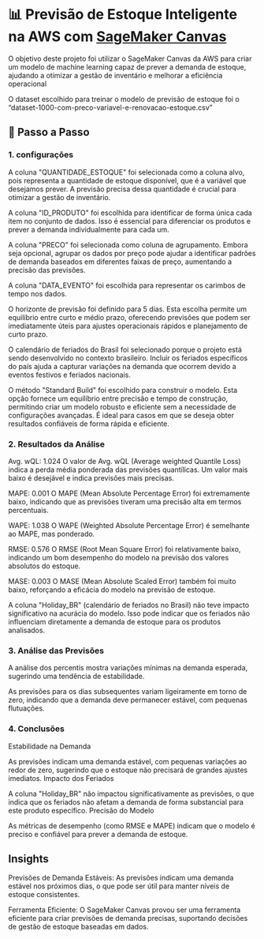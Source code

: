 # 📊 Previsão de Estoque Inteligente na AWS com [SageMaker Canvas](https://aws.amazon.com/pt/sagemaker/canvas/)

O objetivo deste projeto foi utilizar o SageMaker Canvas da AWS para criar um modelo de machine learning capaz de prever a demanda de estoque, ajudando a otimizar a gestão de inventário e melhorar a eficiência operacional

O dataset escolhido para treinar o modelo de previsão de estoque foi o “dataset-1000-com-preco-variavel-e-renovacao-estoque.csv”

## 🚀 Passo a Passo

### 1. configurações

A coluna "QUANTIDADE_ESTOQUE" foi selecionada como a coluna alvo, pois representa a quantidade de estoque disponível, que é a variável que desejamos prever. A previsão precisa dessa quantidade é crucial para otimizar a gestão de inventário.

A coluna "ID_PRODUTO" foi escolhida para identificar de forma única cada item no conjunto de dados. Isso é essencial para diferenciar os produtos e prever a demanda individualmente para cada um.

A coluna "PRECO" foi selecionada como coluna de agrupamento. Embora seja opcional, agrupar os dados por preço pode ajudar a identificar padrões de demanda baseados em diferentes faixas de preço, aumentando a precisão das previsões.

A coluna "DATA_EVENTO" foi escolhida para representar os carimbos de tempo nos dados.

O horizonte de previsão foi definido para 5 dias. Esta escolha permite um equilíbrio entre curto e médio prazo, oferecendo previsões que podem ser imediatamente úteis para ajustes operacionais rápidos e planejamento de curto prazo.

O calendário de feriados do Brasil foi selecionado porque o projeto está sendo desenvolvido no contexto brasileiro. Incluir os feriados específicos do país ajuda a capturar variações na demanda que ocorrem devido a eventos festivos e feriados nacionais.

O método "Standard Build" foi escolhido para construir o modelo. Esta opção fornece um equilíbrio entre precisão e tempo de construção, permitindo criar um modelo robusto e eficiente sem a necessidade de configurações avançadas. É ideal para casos em que se deseja obter resultados confiáveis de forma rápida e eficiente.

### 2. Resultados da Análise

Avg. wQL: 1.024
O valor de Avg. wQL (Average weighted Quantile Loss) indica a perda média ponderada das previsões quantílicas. Um valor mais baixo é desejável e indica previsões mais precisas.

MAPE: 0.001
O MAPE (Mean Absolute Percentage Error) foi extremamente baixo, indicando que as previsões tiveram uma precisão alta em termos percentuais.

WAPE: 1.038
O WAPE (Weighted Absolute Percentage Error) é semelhante ao MAPE, mas ponderado.

RMSE: 0.576
O RMSE (Root Mean Square Error) foi relativamente baixo, indicando um bom desempenho do modelo na previsão dos valores absolutos do estoque.

MASE: 0.003
O MASE (Mean Absolute Scaled Error) também foi muito baixo, reforçando a eficácia do modelo na previsão de estoque.

A coluna "Holiday_BR" (calendário de feriados no Brasil) não teve impacto significativo na acurácia do modelo. Isso pode indicar que os feriados não influenciam diretamente a demanda de estoque para os produtos analisados.

### 3. Análise das Previsões

A análise dos percentis mostra variações mínimas na demanda esperada, sugerindo uma tendência de estabilidade.

As previsões para os dias subsequentes variam ligeiramente em torno de zero, indicando que a demanda deve permanecer estável, com pequenas flutuações.

### 4. Conclusões

Estabilidade na Demanda

As previsões indicam uma demanda estável, com pequenas variações ao redor de zero, sugerindo que o estoque não precisará de grandes ajustes imediatos.
Impacto dos Feriados

A coluna "Holiday_BR" não impactou significativamente as previsões, o que indica que os feriados não afetam a demanda de forma substancial para este produto específico.
Precisão do Modelo

As métricas de desempenho (como RMSE e MAPE) indicam que o modelo é preciso e confiável para prever a demanda de estoque.

## Insights

Previsões de Demanda Estáveis: As previsões indicam uma demanda estável nos próximos dias, o que pode ser útil para manter níveis de estoque consistentes.

Ferramenta Eficiente: O SageMaker Canvas provou ser uma ferramenta eficiente para criar previsões de demanda precisas, suportando decisões de gestão de estoque baseadas em dados.

